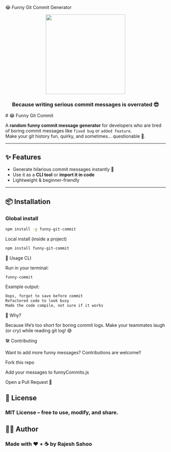 😂 Funny Git Commit Generator
<div align="center"> <img src="https://media.giphy.com/media/fQZX2aoRC1Tqw/giphy.gif" width="250" /> <h3>Because writing serious commit messages is overrated 😎</h3> </div>
# 😂 Funny Git Commit

A **random funny commit message generator** for developers who are tired of boring commit messages like `fixed bug` or `added feature`.  
Make your git history fun, quirky, and sometimes… questionable 👀.

--- 

## ✨ Features

- Generate hilarious commit messages instantly 🎉  
- Use it as a **CLI tool** or **import it in code**   
- Lightweight & beginner-friendly  

---

## 📦 Installation

### Global install
```bash
npm install -g funny-git-commit

```
Local install (inside a project)
```bash 
npm install funny-git-commit
```
🚀 Usage
CLI

Run in your terminal:
```bash
funny-commit
```

Example output:
```bash
Oops, forgot to save before commit
Refactored code to look busy
Made the code compile, not sure if it works
```

🤔 Why?

Because life’s too short for boring commit logs.
Make your teammates laugh (or cry) while reading git log! 😅

🛠️ Contributing

Want to add more funny messages? Contributions are welcome!!

Fork this repo

Add your messages to funnyCommits.js

Open a Pull Request 🎯

## 📜 License

### MIT License – free to use, modify, and share.


## 👨‍💻 Author

### Made with ❤️ + ☕ by Rajesh Sahoo
